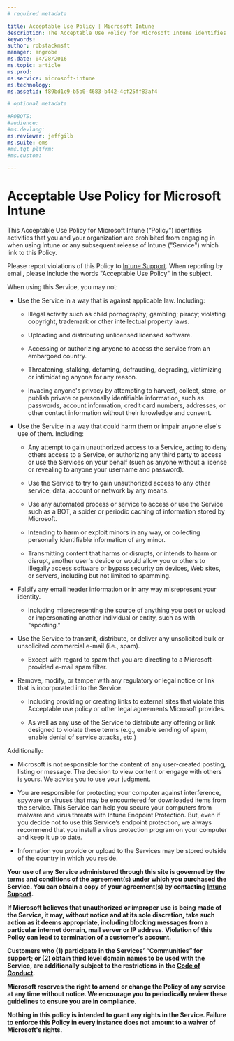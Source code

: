 ```yaml
---
# required metadata

title: Acceptable Use Policy | Microsoft Intune
description: The Acceptable Use Policy for Microsoft Intune identifies activities that you and your organization are prohibited from engaging in when using Intune
keywords:
author: robstackmsft
manager: angrobe
ms.date: 04/28/2016
ms.topic: article
ms.prod:
ms.service: microsoft-intune
ms.technology:
ms.assetid: f89bd1c9-b5b0-4683-b442-4cf25ff83af4

# optional metadata

#ROBOTS:
#audience:
#ms.devlang:
ms.reviewer: jeffgilb
ms.suite: ems
#ms.tgt_pltfrm:
#ms.custom:

---
```


# Acceptable Use Policy for Microsoft Intune
This Acceptable Use Policy for Microsoft Intune (“Policy”) identifies activities that you and your organization are prohibited from engaging in when using Intune or any subsequent release of Intune ("Service") which link to this Policy.

Please report violations of this Policy to [Intune Support](http://go.microsoft.com/fwlink/?LinkID=242283). When reporting by email, please include the words "Acceptable Use Policy" in the subject.

When using this Service, you may not:

-   Use the Service in a way that is against applicable law. Including:

    -   Illegal activity such as child pornography; gambling; piracy; violating copyright, trademark or other intellectual property laws.

    -   Uploading and distributing unlicensed licensed software.

    -   Accessing or authorizing anyone to access the service from an embargoed country.

    -   Threatening, stalking, defaming, defrauding, degrading, victimizing or intimidating anyone for any reason.

    -   Invading anyone's privacy by attempting to harvest, collect, store, or publish private or personally identifiable information, such as passwords, account information, credit card numbers, addresses, or other contact information without their knowledge and consent.

-   Use the Service in a way that could harm them or impair anyone else's use of them. Including:

    -   Any attempt to gain unauthorized access to a Service, acting to deny others access to a Service, or authorizing any third party to access or use the Services on your behalf (such as anyone without a license or revealing to anyone your username and password).

    -   Use the Service to try to gain unauthorized access to any other service, data, account or network by any means.

    -   Use any automated process or service to access or use the Service such as a BOT, a spider or periodic caching of information stored by Microsoft.

    -   Intending to harm or exploit minors in any way, or collecting personally identifiable information of any minor.

    -   Transmitting content that harms or disrupts, or intends to harm or disrupt, another user's device or would allow you or others to illegally access software or bypass security on devices, Web sites, or servers, including but not limited to spamming.

-   Falsify any email header information or in any way misrepresent your identity.

    -   Including misrepresenting the source of anything you post or upload or impersonating another individual or entity, such as with "spoofing."

-   Use the Service to transmit, distribute, or deliver any unsolicited bulk or unsolicited commercial e-mail (i.e., spam).

    -   Except with regard to spam that you are directing to a Microsoft-provided e-mail spam filter.

-   Remove, modify, or tamper with any regulatory or legal notice or link that is incorporated into the Service.

    -   Including providing or creating links to external sites that violate this Acceptable use policy or other legal agreements Microsoft provides.

    -   As well as any use of the Service to distribute any offering or link designed to violate these terms (e.g., enable sending of spam, enable denial of service attacks, etc.)

Additionally:

-   Microsoft is not responsible for the content of any user-created posting, listing or message. The decision to view content or engage with others is yours. We advise you to use your judgment.

-   You are responsible for protecting your computer against interference, spyware or viruses that may be encountered for downloaded items from the service. This Service can help you secure your computers from malware and virus threats with Intune Endpoint Protection. But, even if you decide not to use this Service’s endpoint protection, we always recommend that you install a virus protection program on your computer and keep it up to date.

-   Information you provide or upload to the Services may be stored outside of the country in which you reside.

**Your use of any Service administered through this site is governed by the terms and conditions of the agreement(s) under which you purchased the Service. You can obtain a copy of your agreement(s) by contacting [Intune Support](http://go.microsoft.com/fwlink/?LinkID=242283).**

**If Microsoft believes that unauthorized or improper use is being made of the Service, it may, without notice and at its sole discretion, take such action as it deems appropriate, including blocking messages from a particular internet domain, mail server or IP address. Violation of this Policy can lead to termination of a customer's account.**

**Customers who (1) participate in the Services’ “Communities” for support; or (2) obtain third level domain names to be used with the Service, are additionally subject to the restrictions in the [Code of Conduct](http://go.microsoft.com/fwlink/?LinkId=203310).**

**Microsoft reserves the right to amend or change the Policy of any service at any time without notice. We encourage you to periodically review these guidelines to ensure you are in compliance.**

**Nothing in this policy is intended to grant any rights in the Service. Failure to enforce this Policy in every instance does not amount to a waiver of Microsoft's rights.**
